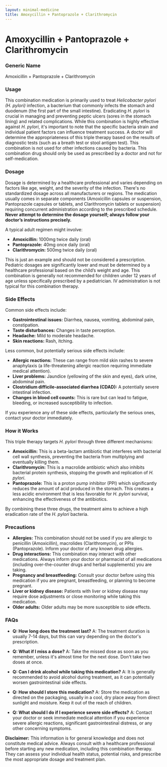```yaml
---
layout: minimal-medicine
title: Amoxycillin + Pantoprazole + Clarithromycin
---
```


# Amoxycillin + Pantoprazole + Clarithromycin
### Generic Name
Amoxicillin + Pantoprazole + Clarithromycin


### Usage

This combination medication is primarily used to treat *Helicobacter pylori (H. pylori)* infection, a bacterium that commonly infects the stomach and duodenum (the first part of the small intestine).  Eradicating *H. pylori* is crucial in managing and preventing peptic ulcers (sores in the stomach lining) and related complications.  While this combination is highly effective against *H. pylori*, it's important to note that the specific bacteria strain and individual patient factors can influence treatment success.  A doctor will determine the appropriateness of this triple therapy based on the results of diagnostic tests (such as a breath test or stool antigen test). This combination is not used for other infections caused by bacteria.  This combination drug should only be used as prescribed by a doctor and not for self-medication.


### Dosage

Dosage is determined by a healthcare professional and varies depending on factors like age, weight, and the severity of the infection.  There's no standardized dosage across all manufacturers or regions.   The medication usually comes in separate components (Amoxicillin capsules or suspension, Pantoprazole capsules or tablets, and Clarithromycin tablets or suspension) requiring concurrent administration according to the prescribed schedule.  **Never attempt to determine the dosage yourself; always follow your doctor’s instructions precisely.**

A typical adult regimen might involve:

* **Amoxicillin:** 1000mg twice daily (oral)
* **Pantoprazole:** 40mg once daily (oral)
* **Clarithromycin:** 500mg twice daily (oral)

This is just an example and should not be considered a prescription. Pediatric dosages are significantly lower and must be determined by a healthcare professional based on the child’s weight and age.  This combination is generally not recommended for children under 12 years of age unless specifically prescribed by a pediatrician. IV administration is not typical for this combination therapy.


### Side Effects

Common side effects include:

* **Gastrointestinal issues:** Diarrhea, nausea, vomiting, abdominal pain, constipation.
* **Taste disturbances:** Changes in taste perception.
* **Headache:** Mild to moderate headache.
* **Skin reactions:** Rash, itching.

Less common, but potentially serious side effects include:

* **Allergic reactions:**  These can range from mild skin rashes to severe anaphylaxis (a life-threatening allergic reaction requiring immediate medical attention).
* **Liver problems:**  Jaundice (yellowing of the skin and eyes), dark urine, abdominal pain.
* **Clostridium difficile-associated diarrhea (CDAD):**  A potentially severe intestinal infection.
* **Changes in blood cell counts:**  This is rare but can lead to fatigue, bleeding, or increased susceptibility to infection.


If you experience any of these side effects, particularly the serious ones, contact your doctor immediately.


### How it Works

This triple therapy targets *H. pylori* through three different mechanisms:

* **Amoxicillin:**  This is a beta-lactam antibiotic that interferes with bacterial cell wall synthesis, preventing the bacteria from multiplying and eventually killing them.
* **Clarithromycin:**  This is a macrolide antibiotic which also inhibits bacterial protein synthesis, stopping the growth and replication of *H. pylori*.
* **Pantoprazole:**  This is a proton pump inhibitor (PPI) which significantly reduces the amount of acid produced in the stomach.  This creates a less acidic environment that is less favorable for *H. pylori* survival, enhancing the effectiveness of the antibiotics.


By combining these three drugs, the treatment aims to achieve a high eradication rate of the *H. pylori* bacteria.


### Precautions

* **Allergies:** This combination should not be used if you are allergic to penicillin (Amoxicillin), macrolides (Clarithromycin), or PPIs (Pantoprazole).  Inform your doctor of any known drug allergies.
* **Drug interactions:** This combination may interact with other medications.  Always inform your doctor or pharmacist of all medications (including over-the-counter drugs and herbal supplements) you are taking.
* **Pregnancy and breastfeeding:**  Consult your doctor before using this medication if you are pregnant, breastfeeding, or planning to become pregnant.
* **Liver or kidney disease:**  Patients with liver or kidney disease may require dose adjustments or close monitoring while taking this medication.
* **Older adults:**  Older adults may be more susceptible to side effects.


### FAQs

* **Q: How long does the treatment last?** A: The treatment duration is usually 7-14 days, but this can vary depending on the doctor's prescription.

* **Q: What if I miss a dose?** A: Take the missed dose as soon as you remember, unless it's almost time for the next dose.  Don't take two doses at once.

* **Q: Can I drink alcohol while taking this medication?** A: It is generally recommended to avoid alcohol during treatment, as it can potentially worsen gastrointestinal side effects.

* **Q: How should I store this medication?** A: Store the medication as directed on the packaging, usually in a cool, dry place away from direct sunlight and moisture. Keep it out of the reach of children.

* **Q: What should I do if I experience severe side effects?** A: Contact your doctor or seek immediate medical attention if you experience severe allergic reactions, significant gastrointestinal distress, or any other concerning symptoms.


**Disclaimer:** This information is for general knowledge and does not constitute medical advice.  Always consult with a healthcare professional before starting any new medication, including this combination therapy.  They can assess your individual health status, potential risks, and prescribe the most appropriate dosage and treatment plan.
